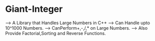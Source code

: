 # Giant-Integer
--> A Library that Handles Large Numbers in C++
--> Can Handle upto 10^1000 Numbers.
--> CanPerform+,-,/,* on Large Numbers.
--> Also Provide Factorial,Sorting and Reverse Functions.
